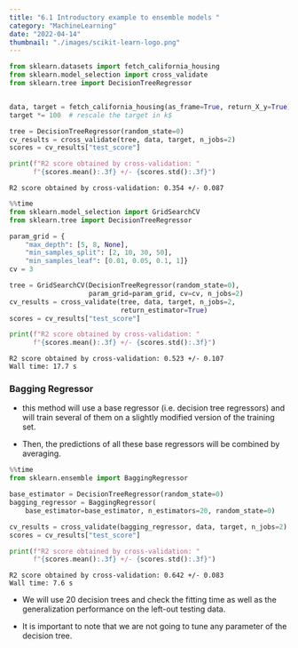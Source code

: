 ```yaml
---
title: "6.1 Introductory example to ensemble models "
category: "MachineLearning"
date: "2022-04-14"
thumbnail: "./images/scikit-learn-logo.png"
---
```


```python
from sklearn.datasets import fetch_california_housing
from sklearn.model_selection import cross_validate
from sklearn.tree import DecisionTreeRegressor


data, target = fetch_california_housing(as_frame=True, return_X_y=True)
target *= 100  # rescale the target in k$

tree = DecisionTreeRegressor(random_state=0)
cv_results = cross_validate(tree, data, target, n_jobs=2)
scores = cv_results["test_score"]

print(f"R2 score obtained by cross-validation: "
      f"{scores.mean():.3f} +/- {scores.std():.3f}")
```

    R2 score obtained by cross-validation: 0.354 +/- 0.087

```python
%%time
from sklearn.model_selection import GridSearchCV
from sklearn.tree import DecisionTreeRegressor

param_grid = {
    "max_depth": [5, 8, None],
    "min_samples_split": [2, 10, 30, 50],
    "min_samples_leaf": [0.01, 0.05, 0.1, 1]}
cv = 3

tree = GridSearchCV(DecisionTreeRegressor(random_state=0),
                    param_grid=param_grid, cv=cv, n_jobs=2)
cv_results = cross_validate(tree, data, target, n_jobs=2,
                            return_estimator=True)
scores = cv_results["test_score"]

print(f"R2 score obtained by cross-validation: "
      f"{scores.mean():.3f} +/- {scores.std():.3f}")
```

    R2 score obtained by cross-validation: 0.523 +/- 0.107
    Wall time: 17.7 s

### Bagging Regressor

- this method will use a base regressor (i.e. decision tree regressors) and will train several of them on a slightly modified version of the training set.

- Then, the predictions of all these base regressors will be combined by averaging.

```python
%%time
from sklearn.ensemble import BaggingRegressor

base_estimator = DecisionTreeRegressor(random_state=0)
bagging_regressor = BaggingRegressor(
    base_estimator=base_estimator, n_estimators=20, random_state=0)

cv_results = cross_validate(bagging_regressor, data, target, n_jobs=2)
scores = cv_results["test_score"]

print(f"R2 score obtained by cross-validation: "
      f"{scores.mean():.3f} +/- {scores.std():.3f}")
```

    R2 score obtained by cross-validation: 0.642 +/- 0.083
    Wall time: 7.6 s

- We will use 20 decision trees and check the fitting time as well as the generalization performance on the left-out testing data.

- It is important to note that we are not going to tune any parameter of the decision tree.
